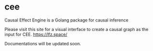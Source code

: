 # cee
Causal Effect Engine is a Golang package for causal inference

Please visit this site for a visual interface to create a causal graph as the input for CEE.
https://lfz.space/

Documentations will be updated soon.
